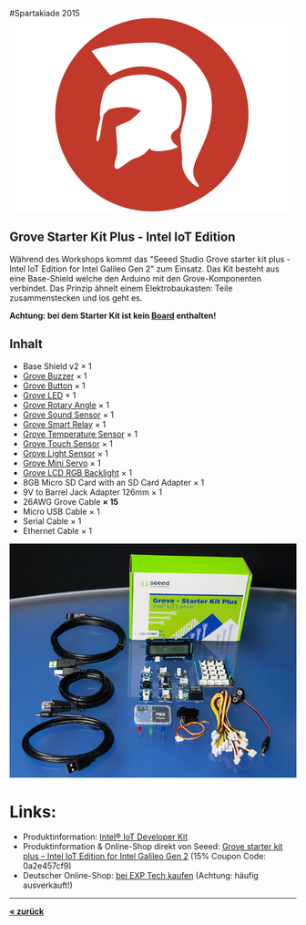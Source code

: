 #Spartakiade 2015
![Logo](images/spartakiade-logo.png)

## Grove Starter Kit Plus - Intel IoT Edition

Während des Workshops kommt das "Seeed Studio Grove starter kit plus - Intel IoT Edition for Intel Galileo Gen 2" zum Einsatz. Das Kit besteht aus eine Base-Shield welche den Arduino mit den Grove-Komponenten verbindet. Das Prinzip ähnelt einem Elektrobaukasten: Teile zusammenstecken und los geht es.

**Achtung: bei dem Starter Kit ist kein [Board](galileo_board.md) enthalten!**

## Inhalt

* Base Shield v2 × 1
* [Grove Buzzer](https://software.intel.com/en-us/iot/sensor/grove-buzzer) × 1
* [Grove Button](https://software.intel.com/en-us/iot/sensor/grove-button) × 1
* [Grove LED](https://software.intel.com/en-us/iot/sensor/grove-led) × 1
* [Grove Rotary Angle](https://software.intel.com/en-us/iot/sensor/grove-rotatory-angle) × 1
* [Grove Sound Sensor](https://software.intel.com/en-us/iot/sensor/sound) × 1
* [Grove Smart Relay](https://software.intel.com/en-us/iot/sensor/grove-smart-relay) × 1
* [Grove Temperature Sensor](https://software.intel.com/en-us/iot/sensor/grove-temperature) × 1
* [Grove Touch Sensor](https://software.intel.com/en-us/iot/sensor/touch) × 1
* [Grove Light Sensor](https://software.intel.com/en-us/iot/sensor/grove-light-sensor) × 1
* [Grove Mini Servo](https://software.intel.com/en-us/iot/sensor/grove-mini-servo) × 1
* [Grove LCD RGB Backlight](https://software.intel.com/en-us/iot/sensor/grove-lcd-rgb-backlight) × 1
* 8GB Micro SD Card with an SD Card Adapter × 1
* 9V to Barrel Jack Adapter 126mm × 1
* 26AWG Grove Cable **× 15**
* Micro USB Cable × 1
* Serial Cable × 1
* Ethernet Cable × 1

![Galileo Board](images/devkit_image.jpg)


# Links:

* Produktinformation: [Intel® IoT Developer Kit](https://software.intel.com/en-us/iot/devkit)
* Produktinformation & Online-Shop direkt von Seeed: [Grove starter kit plus – Intel IoT Edition for Intel Galileo Gen 2](http://www.seeedstudio.com/depot/Grove-starter-kit-plus-Intel-IoT-Edition-for-Intel-Galileo-Gen-2-p-1978.html) (15% Coupon Code: 0a2e457cf9)
* Deutscher Online-Shop: [bei EXP Tech kaufen](http://www.exp-tech.de/seeed-studio-grove-starter-kit-plus-intel-iot-edition-for-intel-galileo-gen-2) (Achtung: häufig ausverkauft!)


**<hr>[« zurück](readme.md)**